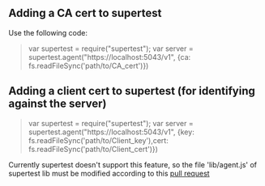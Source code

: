 ## Adding a CA cert to supertest

Use the following code:

> var supertest = require("supertest");
> var server = supertest.agent("https://localhost:5043/v1", {ca: fs.readFileSync('path/to/CA_cert')})

## Adding a client cert to supertest (for identifying against the server)

> var supertest = require("supertest");
> var server = supertest.agent("https://localhost:5043/v1", {key: fs.readFileSync('path/to/Client_key'),cert: fs.readFileSync('path/to/Client_cert')})

Currently supertest doesn't support this feature, so the file 'lib/agent.js' of supertest lib must be modified according to this [pull request](https://github.com/visionmedia/supertest/pull/373/files)
